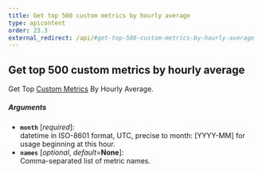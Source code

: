 ```yaml
---
title: Get top 500 custom metrics by hourly average
type: apicontent
order: 23.3
external_redirect: /api/#get-top-500-custom-metrics-by-hourly-average
---
```


## Get top 500 custom metrics by hourly average

Get Top [Custom Metrics](/getting_started/custom_metrics/) By Hourly Average.

##### Arguments
* **`month`** [*required*]:  
    datetime in ISO-8601 format, UTC, precise to month: [YYYY-MM] for usage beginning at this hour.
* **`names`** [*optional*, *default*=**None**]:  
    Comma-separated list of metric names.
